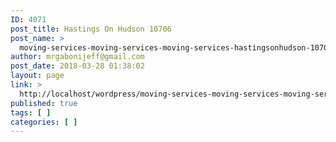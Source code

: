 ```yaml
---
ID: 4071
post_title: Hastings On Hudson 10706
post_name: >
  moving-services-moving-services-moving-services-hastingsonhudson-10706
author: mrgabonijeff@gmail.com
post_date: 2018-03-28 01:38:02
layout: page
link: >
  http://localhost/wordpress/moving-services-moving-services-moving-services-hastingsonhudson-10706/
published: true
tags: [ ]
categories: [ ]
---
```

